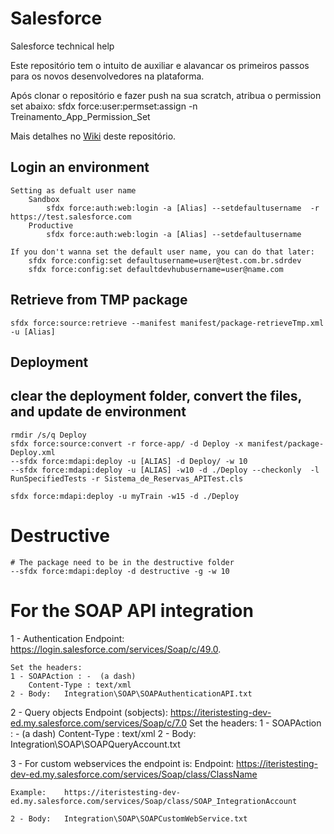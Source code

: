 # Salesforce
Salesforce technical help

Este repositório tem o intuito de auxiliar e alavancar os primeiros passos para os novos desenvolvedores na plataforma.

Após clonar o repositório e fazer push na sua scratch, atribua o permission set abaixo:
    sfdx force:user:permset:assign -n Treinamento_App_Permission_Set 


Mais detalhes no <a href="https://github.com/charleston76/Salesforce/wiki">Wiki</a> deste repositório.

## Login an environment 
    Setting as defualt user name
        Sandbox
            sfdx force:auth:web:login -a [Alias] --setdefaultusername  -r https://test.salesforce.com
        Productive
            sfdx force:auth:web:login -a [Alias] --setdefaultusername 

    If you don't wanna set the default user name, you can do that later:
        sfdx force:config:set defaultusername=user@test.com.br.sdrdev
        sfdx force:config:set defaultdevhubusername=user@name.com

## Retrieve from TMP package
    sfdx force:source:retrieve --manifest manifest/package-retrieveTmp.xml -u [Alias]

## Deployment
## clear the deployment folder, convert the files, and update de environment
    rmdir /s/q Deploy
    sfdx force:source:convert -r force-app/ -d Deploy -x manifest/package-Deploy.xml
    --sfdx force:mdapi:deploy -u [ALIAS] -d Deploy/ -w 10
    --sfdx force:mdapi:deploy -u [ALIAS] -w10 -d ./Deploy --checkonly  -l RunSpecifiedTests -r Sistema_de_Reservas_APITest.cls
    
    sfdx force:mdapi:deploy -u myTrain -w15 -d ./Deploy

# Destructive 
    # The package need to be in the destructive folder
    --sfdx force:mdapi:deploy -d destructive -g -w 10

# For the SOAP API integration
1 - Authentication 
    Endpoint:   https://login.salesforce.com/services/Soap/c/49.0.

    Set the headers:
    1 - SOAPAction : -  (a dash)
        Content-Type : text/xml
    2 - Body:   Integration\SOAP\SOAPAuthenticationAPI.txt

2 - Query objects
    Endpoint (sobjects): https://iteristesting-dev-ed.my.salesforce.com/services/Soap/c/7.0
    Set the headers:
    1 - SOAPAction : -  (a dash)
        Content-Type : text/xml
    2 - Body:   Integration\SOAP\SOAPQueryAccount.txt

3 - For custom webservices the endpoint is:
    Endpoint:   https://iteristesting-dev-ed.my.salesforce.com/services/Soap/class/ClassName

    Example:    https://iteristesting-dev-ed.my.salesforce.com/services/Soap/class/SOAP_IntegrationAccount

    2 - Body:   Integration\SOAP\SOAPCustomWebService.txt